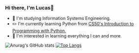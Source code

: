 ### Hi there, I'm Lucas👋

<!--
**LukBlan/LukBlan** is a ✨ _special_ ✨ repository because its `README.md` (this file) appears on your GitHub profile.
-->

- :book: I'm studying Information Systems Engineering.
- :pencil2: I'm currently learning Python from [CS50's Introduction to Programming with Python.](https://www.edx.org/course/cs50s-introduction-to-programming-with-python)
- :punch: I'm interested in learning everything I can and more.


![Anurag's GitHub stats](https://github-readme-stats.vercel.app/api?username=LukBlan&count_private=true&theme=solarized-light)
[![Top Langs](https://github-readme-stats.vercel.app/api/top-langs/?username=LukBlan&layout=compact)](https://github.com/anuraghazra/github-readme-stats)
